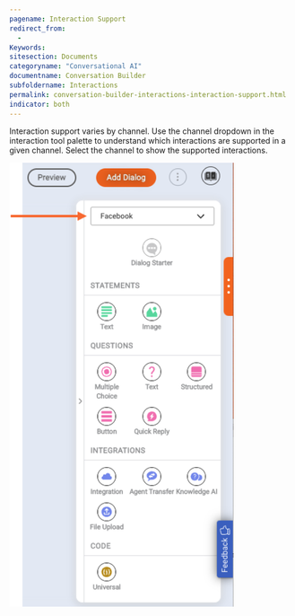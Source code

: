```yaml
---
pagename: Interaction Support
redirect_from:
  - 
Keywords:
sitesection: Documents
categoryname: "Conversational AI"
documentname: Conversation Builder
subfoldername: Interactions
permalink: conversation-builder-interactions-interaction-support.html
indicator: both
---
```


Interaction support varies by channel. Use the channel dropdown in the interaction tool palette to understand which interactions are supported in a given channel. Select the channel to show the supported interactions.

<img style="width:400px" alt="The interaction palette with the channel selector set to Facebook" src="img/ConvoBuilder/interaction_palette_channel_selector.png">
